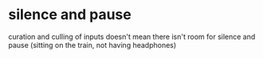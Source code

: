 # silence and pause 

curation and culling of inputs doesn't mean there isn't room for silence and pause (sitting on the train, not having headphones)
